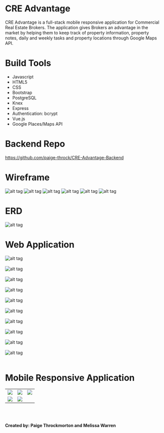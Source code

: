 # CRE Advantage
<p>CRE Advantage is a full-stack mobile responsive application for Commercial Real Estate Brokers. The application gives Brokers an advantage in the market by helping them to keep track of property information, property notes, daily and weekly tasks and property locations through Google Maps API.</p>


# Build Tools
<ul>
<li>Javascript</li>
<li>HTML5</li>
<li>CSS</li>
<li>Bootstrap</li>
<li>PostgreSQL</li>
<li>Knex</li>
<li>Express</li>
<li>Authentication: bcrypt</li>
<li>Vue.js</li>
<li>Google Places/Maps API</li>
</ul>


# Backend Repo

https://github.com/paige-throck/CRE-Advantage-Backend


# Wireframe

![alt tag](screenshots/login.png)
![alt tag](screenshots/signup.png)
![alt tag](screenshots/main.png)
![alt tag](screenshots/property.png)
![alt tag](screenshots/map.png)
![alt tag](screenshots/tasks.png)


# ERD
![alt tag](screenshots/erd.png)



# Web Application
![alt tag](screenshots/homePage.png)
<br></br>
![alt tag](screenshots/loginPage.png)
<br></br>
![alt tag](screenshots/signupPage.png)
<br></br>
![alt tag](screenshots/profilePage.png)
<br></br>
![alt tag](screenshots/newPropPage.png)
<br></br>
![alt tag](screenshots/propertyPage.png)
<br></br>
![alt tag](screenshots/mapPage.png)
<br></br>
![alt tag](screenshots/singlePropertyPage.png)
<br></br>
![alt tag](screenshots/tasksPage.png)
<br></br>
![alt tag](screenshots/accountsPage2.png)
<br></br>


# Mobile Responsive Application

<table>
<tr>
<td>
<img src="screenshots/mobileLogin.png">
</td>
<td>
<img src ="screenshots/mobileProfile.png">
</td>
<td>
<img src="screenshots/mobileMap.png">
</td>
</tr>
<tr>
<td>
<img src = "screenshots/mobileTasks.png">
</td>
<td>
<img src="screenshots/mobileAccount.png">
</td>
</tr>
</table>

<br></br>
<div>
<b>Created by:
Paige Throckmorton and Melissa Warren
</b></div>
